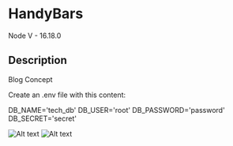# HandyBars

Node V - 16.18.0


## Description
Blog Concept

Create an .env file with this content:

DB_NAME='tech_db'
DB_USER='root'
DB_PASSWORD='password'
DB_SECRET='secret'


![Alt text]()
![Alt text]()